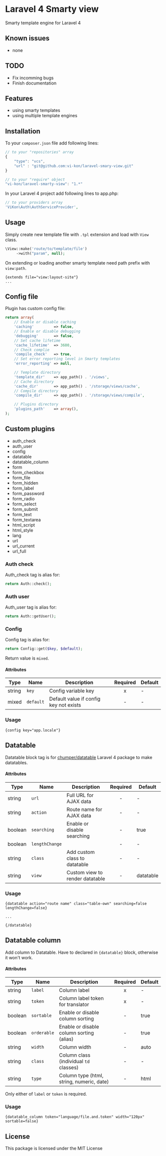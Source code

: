 # Laravel 4 Smarty view

Smarty template engine for Laravel 4

## Known issues

* none

## TODO

* Fix incomming bugs
* Finish documentation

## Features

* using smarty templates
* using multiple template engines

## Installation

To your `composer.json` file add following lines:

```javascript
// to your "repositories" array
{
    "type": "vcs",
    "url" : "git@github.com:vi-kon/laravel-smary-view.git"
}

// to your "require" object
"vi-kon/laravel-smarty-view": "1.*"
```

In your Laravel 4 project add following lines to app.php:

```php
// to your providers array
'ViKon\Auth\AuthServiceProvider',
```

## Usage

Simply create new template file with `.tpl` extension and load with `View` class.

```php
\View::make('route/to/template/file')
     ->with("param", null);
```

On extending or loading another smarty template need path prefix with `view:path`.

```smarty
{extends file="view:layout-site"}
...
```

## Config file

Plugin has custom config file:

```php
return array(
    // Enable or disable caching
    'caching'         => false,
    // Enable or disable debugging
    'debugging'       => false,
    // Set cache lifetime
    'cache_lifetime'  => 3600,
    // Check complie
    'compile_check'   => true,
    // Set error reporting level in Smarty templates
    'error_reporting' => null,

    // Template directory
    'template_dir'    => app_path() . '/views',
    // Cache directory
    'cache_dir'       => app_path() . '/storage/views/cache',
    // Compile directory
    'compile_dir'     => app_path() . '/storage/views/compile',

    // Plugins directory
    'plugins_path'    => array(),
);
```

## Custom plugins

* auth_check
* auth_user
* config
* datatable
* datatable_column
* form
* form_checkbox
* form_file
* form_hidden
* form_label
* form_password
* form_radio
* form_select
* form_submit
* form_text
* form_textarea
* html_script
* html_style
* lang
* url
* url_current
* url_full

### Auth check

Auth_check tag is alias for:

```php
return Auth::check();
```

### Auth user

Auth_user tag is alias for:

```php
return Auth::getUser();
```

### Config

Config tag is alias for:

```php
return Config::get($key, $default);
```

Return value is `mixed`.

#### Attributes

| Type   | Name      | Description                            | Required | Default |
| ------ | --------- | -------------------------------------- |:--------:| ------- |
| string | `key`     | Config variable key                    | x        | -       |
| mixed  | `default` | Default value if config key not exists | -        | -       |

### Usage

```smarty
{config key="app.locale"}
```


## Datatable

Datatable block tag is for [chumper/datatable](https://github.com/Chumper/Datatable) Laravel 4 package to make datatables.

#### Attributes

| Type    | Name           | Description                            | Required | Default   |
| ------- | -------------- | -------------------------------------- |:--------:| --------- |
| string  | `url`          | Full URL for AJAX data                 | -        | -         |
| string  | `action`       | Route name for AJAX data               | -        | -         |
| boolean | `searching`    | Enable or disable searching            | -        | true      |
| boolean | `lengthChange` |                                        | -        | -         |
| string  | `class`        | Add custom class to datatable          | -        | -         |
| string  | `view`         | Custom view to render datatable        | -        | datatable |

### Usage

```smarty
{datatable action="route name" class="table-own" searching=false lengthChange=false}

...

{/datatable}
```

## Datatable column

Add column to Datatable. Have to declared in `{datatable}` block, otherwise it won't work.

#### Attributes

| Type    | Name        | Description                               | Required | Default |
| ------- | ----------- | ----------------------------------------- |:--------:| ------- |
| string  | `label`     | Column label                              | x        | -       |
| string  | `token`     | Column label token for translator         | x        | -       |
| boolean | `sortable`  | Enable or disable column sorting          | -        | true    |
| boolean | `orderable` | Enable or disable column sorting (alias)  | -        | true    |
| string  | `width`     | Column width                              | -        | auto    |
| string  | `class`     | Column class (individual `td` classes)    | -        | -       |
| string  | `type`      | Column type (html, string, numeric, date) | -        | html    |

Only either of `label` or `token` is required.

### Usage

```smarty
{datatable_column token="language/file.and.token" width="120px" sortable=false}
```

## License

This package is licensed under the MIT License
